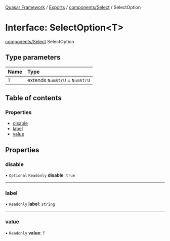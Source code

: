 [Quasar Framework](../index.md) / [Exports](../modules.md) / [components/Select](../modules/components_Select.md) / SelectOption

# Interface: SelectOption<T\>

[components/Select](../modules/components_Select.md).SelectOption

## Type parameters

| Name | Type |
| :------ | :------ |
| `T` | extends `NumStrU` = `NumStrU` |

## Table of contents

### Properties

- [disable](components_Select.SelectOption.md#disable)
- [label](components_Select.SelectOption.md#label)
- [value](components_Select.SelectOption.md#value)

## Properties

### disable

• `Optional` `Readonly` **disable**: ``true``

___

### label

• `Readonly` **label**: `string`

___

### value

• `Readonly` **value**: `T`
